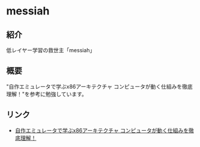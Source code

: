 # messiah
## 紹介
低レイヤー学習の救世主「messiah」

## 概要
"自作エミュレータで学ぶx86アーキテクチャ コンピュータが動く仕組みを徹底理解！"を参考に勉強しています。


## リンク
- [自作エミュレータで学ぶx86アーキテクチャ コンピュータが動く仕組みを徹底理解！](https://book.mynavi.jp/ec/products/detail/id=41347)